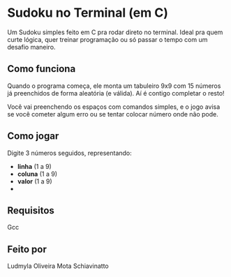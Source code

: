 #  Sudoku no Terminal (em C)

Um Sudoku simples feito em C pra rodar direto no terminal. Ideal pra quem curte lógica, quer treinar programação ou só passar o tempo com um desafio maneiro. 

##  Como funciona

Quando o programa começa, ele monta um tabuleiro 9x9 com 15 números já preenchidos de forma aleatória (e válida). Aí é contigo completar o resto!

Você vai preenchendo os espaços com comandos simples, e o jogo avisa se você cometer algum erro ou se tentar colocar número onde não pode.

##  Como jogar

Digite 3 números seguidos, representando:

- **linha** (1 a 9)  
- **coluna** (1 a 9)  
- **valor** (1 a 9)
- 
## Requisitos 
Gcc
## Feito por
Ludmyla Oliveira Mota Schiavinatto


